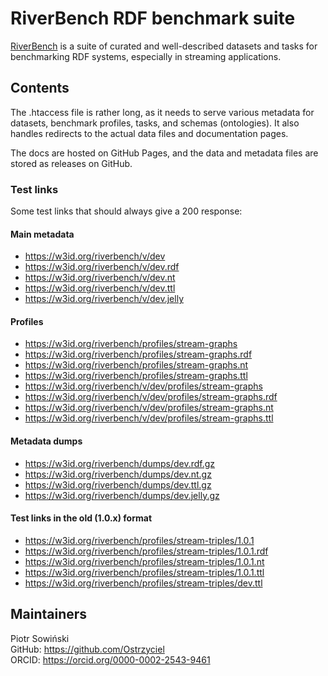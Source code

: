 # RiverBench RDF benchmark suite

[RiverBench](https://github.com/RiverBench) is a suite of curated and well-described datasets and tasks for benchmarking RDF systems, especially in streaming applications.

## Contents

The .htaccess file is rather long, as it needs to serve various metadata for datasets, benchmark profiles, tasks, and schemas (ontologies). It also handles redirects to the actual data files and documentation pages.

The docs are hosted on GitHub Pages, and the data and metadata files are stored as releases on GitHub.

### Test links

Some test links that should always give a 200 response:

#### Main metadata

- https://w3id.org/riverbench/v/dev
- https://w3id.org/riverbench/v/dev.rdf
- https://w3id.org/riverbench/v/dev.nt
- https://w3id.org/riverbench/v/dev.ttl
- https://w3id.org/riverbench/v/dev.jelly

#### Profiles

- https://w3id.org/riverbench/profiles/stream-graphs
- https://w3id.org/riverbench/profiles/stream-graphs.rdf
- https://w3id.org/riverbench/profiles/stream-graphs.nt
- https://w3id.org/riverbench/profiles/stream-graphs.ttl
- https://w3id.org/riverbench/v/dev/profiles/stream-graphs
- https://w3id.org/riverbench/v/dev/profiles/stream-graphs.rdf
- https://w3id.org/riverbench/v/dev/profiles/stream-graphs.nt
- https://w3id.org/riverbench/v/dev/profiles/stream-graphs.ttl


#### Metadata dumps

- https://w3id.org/riverbench/dumps/dev.rdf.gz
- https://w3id.org/riverbench/dumps/dev.nt.gz
- https://w3id.org/riverbench/dumps/dev.ttl.gz
- https://w3id.org/riverbench/dumps/dev.jelly.gz

#### Test links in the old (1.0.x) format

- https://w3id.org/riverbench/profiles/stream-triples/1.0.1
- https://w3id.org/riverbench/profiles/stream-triples/1.0.1.rdf
- https://w3id.org/riverbench/profiles/stream-triples/1.0.1.nt
- https://w3id.org/riverbench/profiles/stream-triples/1.0.1.ttl
- https://w3id.org/riverbench/profiles/stream-triples/dev.ttl

## Maintainers
Piotr Sowiński \
GitHub: https://github.com/Ostrzyciel \
ORCID: https://orcid.org/0000-0002-2543-9461
